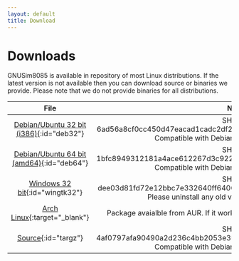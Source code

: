 ```yaml
---
layout: default
title: Download
---
```

<script>
var xmlhttp = new XMLHttpRequest();
var release_binaries = "https://api.github.com/repos/GNUSim8085/GNUSim8085/releases/12172069/assets";

xmlhttp.onreadystatechange = function() {
    if (this.readyState == 4 && this.status == 200) {
        var assetArr = JSON.parse(this.responseText);
        parseAssets(assetArr);
    }
};

xmlhttp.open("GET", release_binaries, true);
xmlhttp.send();

function parseAssets(arr) {
    var i;
    for(i = 0; i < arr.length; i++) {
        if (arr[i].name.lastIndexOf("i386.deb") >= 0) {
            document.getElementById("deb32").parentNode.innerHTML += ' Downloads: ' + arr[i].download_count;
        }
        if (arr[i].name.lastIndexOf("amd64.deb") >= 0) {
            document.getElementById("deb64").parentNode.innerHTML += ' Downloads: ' + arr[i].download_count;
        }
        if (arr[i].name.lastIndexOf("installer.exe") >= 0) {
            document.getElementById("wingtk32").parentNode.innerHTML += ' Downloads: ' + arr[i].download_count;
        }
        if (arr[i].name.lastIndexOf("tar.gz") >= 0) {
            document.getElementById("targz").parentNode.innerHTML += ' Downloads: ' + arr[i].download_count;
        }
    }
}

</script>

# Downloads

GNUSim8085 is available in repository of most Linux distributions. If the latest version is not available then you can download source or binaries we provide. Please note that we do not provide binaries for all distributions.

|File|Notes|
|:--:|:---:|
|[Debian/Ubuntu 32 bit (i386)](https://github.com/GNUSim8085/GNUSim8085/releases/download/1.4.1/gnusim8085_1.4.1-0.upstream1_i386.deb){:id="deb32"}|SHA256: 6ad56a8cf0cc450d47eacad1cadc2df21693a1812d461567d4f3169a43b99315, Compatible with Debian >= 8.0, Ubuntu >= 14.04|
|[Debian/Ubuntu 64 bit (amd64)](https://github.com/GNUSim8085/GNUSim8085/releases/download/1.4.1/gnusim8085_1.4.1-0.upstream1_amd64.deb){:id="deb64"}|SHA256: 1bfc8949312181a4ace612267d3c922fcb46228fc68343814138fa5273ed9786, Compatible with Debian >= 8.0, Ubuntu >= 14.04|
|[Windows 32 bit](https://github.com/GNUSim8085/GNUSim8085/releases/download/1.4.1/gnusim8085-1.4.1-installer.exe){:id="wingtk32"}|SHA256: dee03d81fd72e12bbc7e332640ff640000891359f936b5d38daa2d0f6dcb730e, Please uninstall any old versions before installing this.|
|[Arch Linux](https://aur.archlinux.org/packages/gnusim8085/){:target="_blank"}|Package avaialble from AUR. If it works well for you do not forget to vote for it.|
|[Source](https://github.com/GNUSim8085/GNUSim8085/releases/download/1.4.1/gnusim8085-1.4.1.tar.gz){:id="targz"}|SHA256: 4af0797afa90490a2d236c4bb2053e30676cd14a9c9a4b4e1eeba9c9808ea017, Compatible with Debian >= 8.0, Ubuntu >= 14.04|

